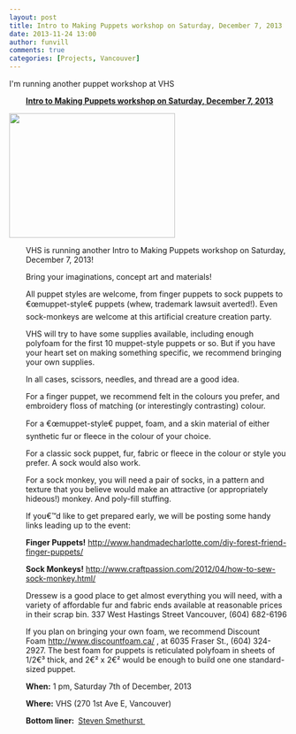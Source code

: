 ```yaml
---
layout: post
title: Intro to Making Puppets workshop on Saturday, December 7, 2013
date: 2013-11-24 13:00
author: funvill
comments: true
categories: [Projects, Vancouver]
---
```

I'm running another puppet workshop at VHS
<p style="padding-left: 30px;"><strong><a href="http://vancouver.hackspace.ca/wp/2013/11/22/intro-to-making-puppets-workshop-on-saturday-december-7-2013/">Intro to Making Puppets workshop on Saturday, December 7, 2013</a></strong></p>
<img class="alignright" alt="" src="http://vancouver.hackspace.ca/wp/wp-content/uploads/2013/11/puppets071-300x225.jpg" width="300" height="225" />
<p style="padding-left: 30px;">VHS is running another Intro to Making Puppets workshop on Saturday, December 7, 2013!</p>
<p style="padding-left: 30px;">Bring your imaginations, concept art and materials!</p>
<p style="padding-left: 30px;">All puppet styles are welcome, from finger puppets to sock puppets to €œmuppet-style€ puppets (whew, trademark lawsuit averted!). Even sock-monkeys are welcome at this artificial creature creation party.</p>
<p style="padding-left: 30px;">VHS will try to have some supplies available, including enough polyfoam for the first 10 muppet-style puppets or so. But if you have your heart set on making something specific, we recommend bringing your own supplies.</p>
<p style="padding-left: 30px;">In all cases, scissors, needles, and thread are a good idea.</p>
<p style="padding-left: 30px;">For a finger puppet, we recommend felt in the colours you prefer, and embroidery floss of matching (or interestingly contrasting) colour.</p>
<p style="padding-left: 30px;">For a €œmuppet-style€ puppet, foam, and a skin material of either synthetic fur or fleece in the colour of your choice.</p>
<p style="padding-left: 30px;">For a classic sock puppet, fur, fabric or fleece in the colour or style you prefer. A sock would also work.</p>
<p style="padding-left: 30px;">For a sock monkey, you will need a pair of socks, in a pattern and texture that you believe would make an attractive (or appropriately hideous!) monkey. And poly-fill stuffing.</p>
<p style="padding-left: 30px;">If you€™d like to get prepared early, we will be posting some handy links leading up to the event:</p>
<p style="padding-left: 30px;"><strong>Finger Puppets!</strong>
<a href="http://www.handmadecharlotte.com/diy-forest-friend-finger-puppets/">http://www.handmadecharlotte.com/diy-forest-friend-finger-puppets/</a></p>
<p style="padding-left: 30px;"><strong>Sock Monkeys!</strong>
<a href="http://www.craftpassion.com/2012/04/how-to-sew-sock-monkey.html">http://www.craftpassion.com/2012/04/how-to-sew-sock-monkey.html/</a></p>
<p style="padding-left: 30px;">Dressew is a good place to get almost everything you will need, with a variety of affordable fur and fabric ends available at reasonable prices in their scrap bin. 337 West Hastings Street Vancouver, (604) 682-6196</p>
<p style="padding-left: 30px;">If you plan on bringing your own foam, we recommend Discount Foam <a href="http://www.discountfoam.ca/">http://www.discountfoam.ca/</a> , at 6035 Fraser St., (604) 324-2927. The best foam for puppets is reticulated polyfoam in sheets of 1/2€³ thick, and 2€² x 2€² would be enough to build one one standard-sized puppet.</p>
<p style="padding-left: 30px;"><strong>When:</strong>
1 pm, Saturday 7th of December, 2013</p>
<p style="padding-left: 30px;"><strong>Where:</strong>
VHS (270 1st Ave E, Vancouver)</p>
<p style="padding-left: 30px;"><strong>Bottom liner: </strong>
<a href="http://www.abluestar.com/">Steven Smethurst </a></p>
